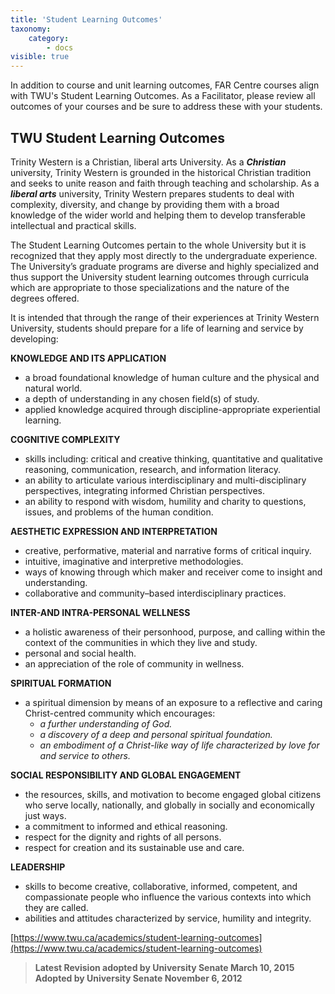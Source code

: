 ```yaml
---
title: 'Student Learning Outcomes'
taxonomy:
    category:
        - docs
visible: true
---
```


In addition to course and unit learning outcomes, FAR Centre courses align with TWU's Student Learning Outcomes. As a Facilitator, please review all outcomes of your courses and be sure to address these with your students.

## TWU Student Learning Outcomes

Trinity Western is a Christian, liberal arts University. As a
***Christian*** university, Trinity Western is grounded in the
historical Christian tradition and seeks to unite reason and faith
through teaching and scholarship. As a ***liberal arts*** university,
Trinity Western prepares students to deal with complexity, diversity,
and change by providing them with a broad knowledge of the wider world
and helping them to develop transferable intellectual and practical
skills.

The Student Learning Outcomes pertain to the whole University but it is
recognized that they apply most directly to the undergraduate
experience. The University’s graduate programs are diverse and highly
specialized and thus support the University student learning outcomes
through curricula which are appropriate to those specializations and the
nature of the degrees offered.

It is intended that through the range of their experiences at Trinity
Western University, students should prepare for a life of learning and
service by developing:

**KNOWLEDGE AND ITS APPLICATION**
  - a broad foundational knowledge of human culture and the physical and
    natural world.
  - a depth of understanding in any chosen field(s) of study. 
  - applied knowledge acquired through discipline-appropriate experiential learning.


**COGNITIVE COMPLEXITY**
  - skills including: critical and creative thinking, quantitative and
    qualitative reasoning, communication, research, and information
    literacy.
  - an ability to articulate various interdisciplinary and multi-disciplinary perspectives, integrating informed Christian perspectives.
  - an ability to respond with wisdom, humility and charity to questions, issues, and problems of the human condition.

**AESTHETIC EXPRESSION AND INTERPRETATION**
  - creative, performative, material and narrative forms of critical inquiry.
  - intuitive, imaginative and interpretive methodologies. 
  - ways of knowing through which maker and receiver come to insight and understanding. 
  - collaborative and community–based interdisciplinary practices.

**INTER-AND INTRA-PERSONAL WELLNESS**
  - a holistic awareness of their personhood, purpose, and calling within the context of the communities in which they live and study.
  - personal and social health. 
  - an appreciation of the role of community in wellness.

**SPIRITUAL FORMATION**
  - a spiritual dimension by means of an exposure to a reflective and caring Christ-centred community which encourages:
      - *a further understanding of God.* 
      - *a discovery of a deep and personal spiritual foundation.*
      - *an embodiment of a Christ-like way of life characterized by love for and service to others.*

**SOCIAL RESPONSIBILITY AND GLOBAL ENGAGEMENT**
  - the resources, skills, and motivation to become engaged global citizens who serve locally, nationally, and globally in socially and economically just ways. 
  - a commitment to informed and ethical reasoning. 
  - respect for the dignity and rights of all persons.
  - respect for creation and its sustainable use and care.

**LEADERSHIP**
  - skills to become creative, collaborative, informed, competent, and compassionate people who influence the various contexts into which they are called.
  - abilities and attitudes characterized by service, humility and integrity.

[https://www.twu.ca/academics/student-learning-outcomes](https://www.twu.ca/academics/student-learning-outcomes)

> **Latest Revision adopted by University Senate March 10, 2015**
> **Adopted by University Senate November 6, 2012**

